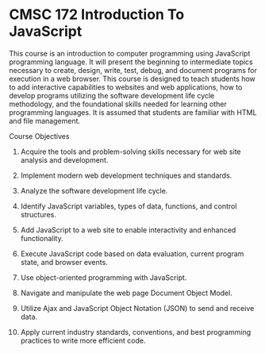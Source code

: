 # CMSC 172 Introduction To JavaScript

This course is an introduction to computer programming using JavaScript programming language. It will present the beginning to intermediate topics necessary to create, design, write, test, debug, and document programs for execution in a web browser. This course is designed to teach students how to add interactive capabilities to websites and web applications, how to develop programs utilizing the software development life cycle methodology, and the foundational skills needed for learning other programming languages. It is assumed that students are familiar with HTML and file management.

Course Objectives
1. Acquire the tools and problem-solving skills necessary for web site analysis and development.

2. Implement modern web development techniques and standards.

3. Analyze the software development life cycle.

4. Identify JavaScript variables, types of data, functions, and control structures.

5. Add JavaScript to a web site to enable interactivity and enhanced functionality.

6. Execute JavaScript code based on data evaluation, current program state, and browser events.

7. Use object-oriented programming with JavaScript.

8. Navigate and manipulate the web page Document Object Model.

9. Utilize Ajax and JavaScript Object Notation (JSON) to send and receive data.

10. Apply current industry standards, conventions, and best programming practices to write more efficient
code.